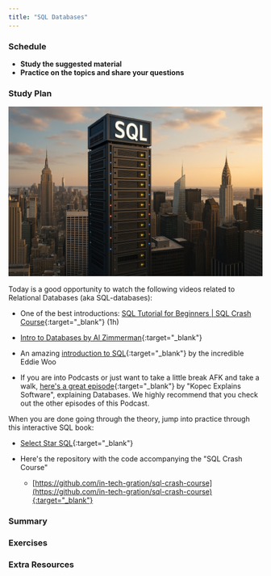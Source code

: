 ```yaml
---
title: "SQL Databases"
---
```


### Schedule

  - **Study the suggested material**
  - **Practice on the topics and share your questions**

### Study Plan

  ![](./assets/SQL.jpg)

  Today is a good opportunity to watch the following videos related to Relational Databases (aka SQL-databases):

  - One of the best introductions: [SQL Tutorial for Beginners \| SQL Crash Course](https://www.youtube.com/watch?v=2kHV2_CXJ38){:target="_blank"} (1h)

  - [Intro to Databases by Al Zimmerman](https://www.youtube.com/watch?v=D98mNPLccSg){:target="_blank"}
  
  - An amazing [introduction to SQL](https://www.youtube.com/watch?v=KLwnfxhobIQ){:target="_blank"} by the incredible Eddie Woo 

  - If you are into Podcasts or just want to take a little break AFK and take a walk, [here's a great episode](http://kopec.live/episode/e63557fe721b446c/databases){:target="_blank"} by "Kopec Explains Software", explaining Databases. We highly recommend that you check out the other episodes of this Podcast.

  When you are done going through the theory, jump into practice through this interactive SQL book:

  - [Select Star SQL](https://selectstarsql.com){:target="_blank"}

  - Here's the repository with the code accompanying the "SQL Crash Course"
    - [https://github.com/in-tech-gration/sql-crash-course](https://github.com/in-tech-gration/sql-crash-course){:target="_blank"}

 ### Summary

### Exercises

### Extra Resources
